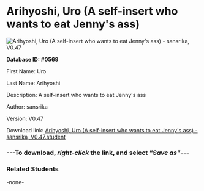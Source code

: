 # Arihyoshi, Uro (A self-insert who wants to eat Jenny's ass)

<img src="Files/Arihyoshi, Uro (A self-insert who wants to eat Jenny's ass).png" title="Arihyoshi, Uro (A self-insert who wants to eat Jenny's ass) - sansrika, V0.47">

**Database ID: #0569**

First Name: Uro

Last Name: Arihyoshi

Description: A self-insert who wants to eat Jenny's ass

Author: sansrika

Version: V0.47

Download link: <a href="https://raw.githubusercontent.com/Arbiter1223/Daigaku-Gurashi-Custom-Students/master/Files/Student Files/Arihyoshi%2C%20Uro%20(A%20self-insert%20who%20wants%20to%20eat%20Jenny's%20ass)%20-%20sansrika%2C%20V0.47.student">Arihyoshi, Uro (A self-insert who wants to eat Jenny's ass) - sansrika, V0.47.student</a>

### ---**To download, _right-click_ the link, and select _"Save as"_**---

### Related Students

-none-
